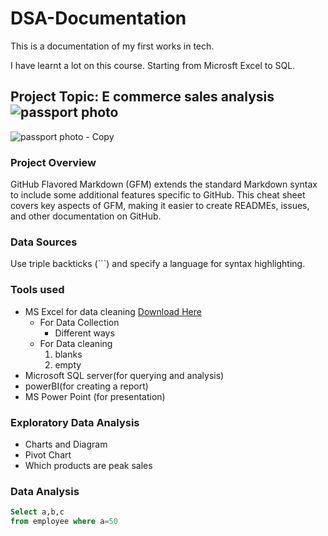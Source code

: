 # DSA-Documentation

This is a documentation of my first works in tech.

I have learnt a lot on this course. Starting from Microsft Excel to SQL.

## Project Topic: E commerce sales analysis![passport photo](https://github.com/user-attachments/assets/44a45c30-a2c3-4691-a261-bd74e1d0a522)
![passport photo - Copy](https://github.com/user-attachments/assets/b810944f-aecf-4562-ab05-4c0c5ef409d4)


### Project Overview

GitHub Flavored Markdown (GFM) extends the standard Markdown syntax to include some additional features specific to GitHub. This cheat sheet covers key aspects of GFM, making it easier to create READMEs, issues, and other documentation on GitHub.

### Data Sources
Use triple backticks (```) and specify a language for syntax highlighting.

### Tools used
- MS Excel for data cleaning [Download Here](https://www.microsoft.com/)
  - For Data Collection
     - Different ways
  - For Data cleaning
    1. blanks
    2. empty
- Microsoft SQL server(for querying and analysis)
- powerBI(for creating a report)
- MS Power Point (for presentation)
### Exploratory Data Analysis
- Charts and Diagram
- Pivot Chart
- Which products are peak sales
###  Data Analysis
~~~   SQL
Select a,b,c
from employee where a=50



